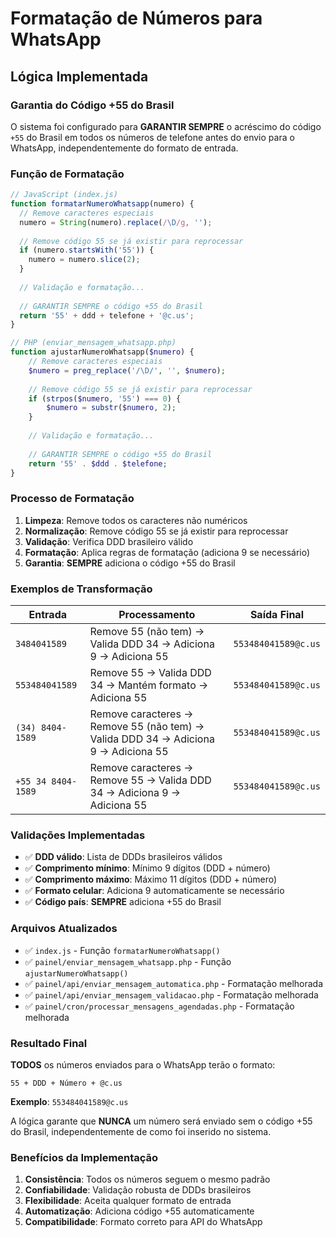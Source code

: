 # Formatação de Números para WhatsApp

## Lógica Implementada

### **Garantia do Código +55 do Brasil**

O sistema foi configurado para **GARANTIR SEMPRE** o acréscimo do código `+55` do Brasil em todos os números de telefone antes do envio para o WhatsApp, independentemente do formato de entrada.

### **Função de Formatação**

```javascript
// JavaScript (index.js)
function formatarNumeroWhatsapp(numero) {
  // Remove caracteres especiais
  numero = String(numero).replace(/\D/g, '');
  
  // Remove código 55 se já existir para reprocessar
  if (numero.startsWith('55')) {
    numero = numero.slice(2);
  }
  
  // Validação e formatação...
  
  // GARANTIR SEMPRE o código +55 do Brasil
  return '55' + ddd + telefone + '@c.us';
}
```

```php
// PHP (enviar_mensagem_whatsapp.php)
function ajustarNumeroWhatsapp($numero) {
    // Remove caracteres especiais
    $numero = preg_replace('/\D/', '', $numero);
    
    // Remove código 55 se já existir para reprocessar
    if (strpos($numero, '55') === 0) {
        $numero = substr($numero, 2);
    }
    
    // Validação e formatação...
    
    // GARANTIR SEMPRE o código +55 do Brasil
    return '55' . $ddd . $telefone;
}
```

### **Processo de Formatação**

1. **Limpeza**: Remove todos os caracteres não numéricos
2. **Normalização**: Remove código 55 se já existir para reprocessar
3. **Validação**: Verifica DDD brasileiro válido
4. **Formatação**: Aplica regras de formatação (adiciona 9 se necessário)
5. **Garantia**: **SEMPRE** adiciona o código +55 do Brasil

### **Exemplos de Transformação**

| Entrada | Processamento | Saída Final |
|---------|---------------|-------------|
| `3484041589` | Remove 55 (não tem) → Valida DDD 34 → Adiciona 9 → Adiciona 55 | `553484041589@c.us` |
| `553484041589` | Remove 55 → Valida DDD 34 → Mantém formato → Adiciona 55 | `553484041589@c.us` |
| `(34) 8404-1589` | Remove caracteres → Remove 55 (não tem) → Valida DDD 34 → Adiciona 9 → Adiciona 55 | `553484041589@c.us` |
| `+55 34 8404-1589` | Remove caracteres → Remove 55 → Valida DDD 34 → Adiciona 9 → Adiciona 55 | `553484041589@c.us` |

### **Validações Implementadas**

- ✅ **DDD válido**: Lista de DDDs brasileiros válidos
- ✅ **Comprimento mínimo**: Mínimo 9 dígitos (DDD + número)
- ✅ **Comprimento máximo**: Máximo 11 dígitos (DDD + número)
- ✅ **Formato celular**: Adiciona 9 automaticamente se necessário
- ✅ **Código país**: **SEMPRE** adiciona +55 do Brasil

### **Arquivos Atualizados**

- ✅ `index.js` - Função `formatarNumeroWhatsapp()`
- ✅ `painel/enviar_mensagem_whatsapp.php` - Função `ajustarNumeroWhatsapp()`
- ✅ `painel/api/enviar_mensagem_automatica.php` - Formatação melhorada
- ✅ `painel/api/enviar_mensagem_validacao.php` - Formatação melhorada
- ✅ `painel/cron/processar_mensagens_agendadas.php` - Formatação melhorada

### **Resultado Final**

**TODOS** os números enviados para o WhatsApp terão o formato:
```
55 + DDD + Número + @c.us
```

**Exemplo**: `553484041589@c.us`

A lógica garante que **NUNCA** um número será enviado sem o código +55 do Brasil, independentemente de como foi inserido no sistema.

### **Benefícios da Implementação**

1. **Consistência**: Todos os números seguem o mesmo padrão
2. **Confiabilidade**: Validação robusta de DDDs brasileiros
3. **Flexibilidade**: Aceita qualquer formato de entrada
4. **Automatização**: Adiciona código +55 automaticamente
5. **Compatibilidade**: Formato correto para API do WhatsApp 